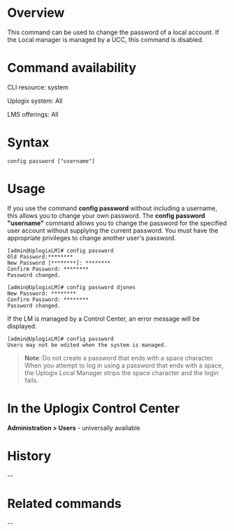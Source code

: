 # Overview
This command can be used to change the password of a local account. If the Local manager is managed by a UCC, this command is disabled.
# Command availability 

CLI resource: system

Uplogix system: All

LMS offerings: All

# Syntax 

```
config password ["username"]

```

# Usage

If you use the command **config password** without including a username, this allows you to change your own password. The **config password "username"** command allows you to change the password for the specified user account without supplying the current password. You must have the appropriate privileges to change another user's password.

```
[admin@UplogixLM]# config password
Old Password:********
New Password [********]: ********
Confirm Password: ********
Password changed.

[admin@UplogixLM]# config password djones
New Password: ********
Confirm Password: ********
Password changed.
```

If the LM is managed by a Control Center, an error message will be displayed.

```
[admin@UplogixLM]# config password
Users may not be edited when the system is managed.
```

> **Note**: Do not create a password that ends with a space character. When you attempt to log in using a password that ends with a space, the Uplogix Local Manager strips the space character and the login fails.

# In the Uplogix Control Center

**Administration > Users** - universally available

# History 

--

# Related commands 

--
